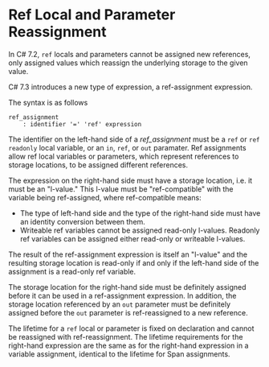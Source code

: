 
Ref Local and Parameter Reassignment
====================================

In C# 7.2, `ref` locals and parameters cannot be assigned new references,
only assigned values which reassign the underlying storage to the given value.

C# 7.3 introduces a new type of expression, a ref-assignment expression.

The syntax is as follows

```
ref_assignment
    : identifier '=' 'ref' expression
```

The identifier on the left-hand side of a *ref_assignment* must be a `ref` or
`ref readonly` local variable, or an `in`, `ref`, or `out` paramater. Ref
assignments allow ref local variables or parameters, which represent
references to storage locations, to be assigned different references.

The expression on the right-hand side must have a storage location, i.e. it must
be an "l-value." This l-value must be "ref-compatible" with the variable being
ref-assigned, where ref-compatible means:

* The type of left-hand side and the type of the right-hand side must have an 
  identity conversion between them.
* Writeable ref variables cannot be assigned read-only l-values. Readonly ref
  variables can be assigned either read-only or writeable l-values.
  
The result of the ref-assignment expression is itself an "l-value" and the
resulting storage location is read-only if and only if the left-hand side of
the assignment is a read-only ref variable.

The storage location for the right-hand side must be definitely assigned
before it can be used in a ref-assignment expression. In addition, the
storage location referenced by an `out` parameter must be definitely assigned
before the `out` parameter is ref-reassigned to a new reference.

The lifetime for a `ref` local or parameter is fixed on declaration and
cannot be reassigned with ref-reassignment. The lifetime requirements for the
right-hand expression are the same as for the right-hand expression in a
variable assignment, identical to the lifetime for Span<T> assignments.
